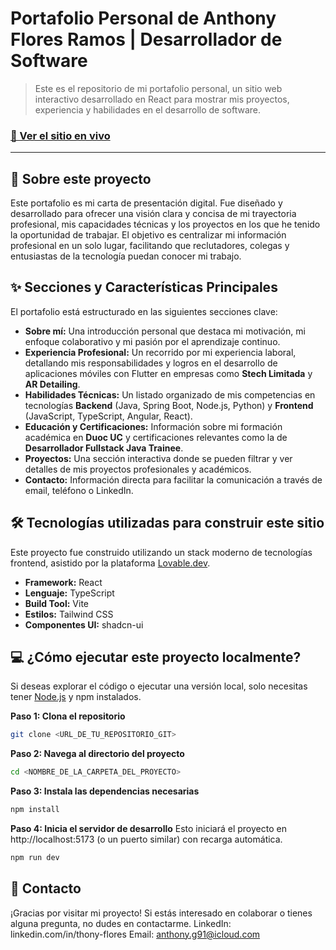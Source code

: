 # Portafolio Personal de Anthony Flores Ramos | Desarrollador de Software

> Este es el repositorio de mi portafolio personal, un sitio web interactivo desarrollado en React para mostrar mis proyectos, experiencia y habilidades en el desarrollo de software.

### [🚀 Ver el sitio en vivo](https://thony091.github.io/thony-portfolio/)

---

## 📜 Sobre este proyecto

Este portafolio es mi carta de presentación digital. Fue diseñado y desarrollado para ofrecer una visión clara y concisa de mi trayectoria profesional, mis capacidades técnicas y los proyectos en los que he tenido la oportunidad de trabajar. El objetivo es centralizar mi información profesional en un solo lugar, facilitando que reclutadores, colegas y entusiastas de la tecnología puedan conocer mi trabajo.

## ✨ Secciones y Características Principales

El portafolio está estructurado en las siguientes secciones clave:

*   **Sobre mí:** Una introducción personal que destaca mi motivación, mi enfoque colaborativo y mi pasión por el aprendizaje continuo.
*   **Experiencia Profesional:** Un recorrido por mi experiencia laboral, detallando mis responsabilidades y logros en el desarrollo de aplicaciones móviles con Flutter en empresas como **Stech Limitada** y **AR Detailing**.
*   **Habilidades Técnicas:** Un listado organizado de mis competencias en tecnologías **Backend** (Java, Spring Boot, Node.js, Python) y **Frontend** (JavaScript, TypeScript, Angular, React).
*   **Educación y Certificaciones:** Información sobre mi formación académica en **Duoc UC** y certificaciones relevantes como la de **Desarrollador Fullstack Java Trainee**.
*   **Proyectos:** Una sección interactiva donde se pueden filtrar y ver detalles de mis proyectos profesionales y académicos.
*   **Contacto:** Información directa para facilitar la comunicación a través de email, teléfono o LinkedIn.

## 🛠️ Tecnologías utilizadas para construir este sitio

Este proyecto fue construido utilizando un stack moderno de tecnologías frontend, asistido por la plataforma [Lovable.dev](https://lovable.dev/).

*   **Framework:** React
*   **Lenguaje:** TypeScript
*   **Build Tool:** Vite
*   **Estilos:** Tailwind CSS
*   **Componentes UI:** shadcn-ui

## 💻 ¿Cómo ejecutar este proyecto localmente?

Si deseas explorar el código o ejecutar una versión local, solo necesitas tener [Node.js](https://nodejs.org/) y npm instalados.

**Paso 1: Clona el repositorio**
```bash
git clone <URL_DE_TU_REPOSITORIO_GIT>
```
**Paso 2: Navega al directorio del proyecto**
```bash
cd <NOMBRE_DE_LA_CARPETA_DEL_PROYECTO>
```

**Paso 3: Instala las dependencias necesarias**
```bash
npm install
```

**Paso 4: Inicia el servidor de desarrollo**
Esto iniciará el proyecto en http://localhost:5173 (o un puerto similar) con recarga automática.
```bash
npm run dev
```
## 📄 Contacto

¡Gracias por visitar mi proyecto! Si estás interesado en colaborar o tienes alguna pregunta, no dudes en contactarme.
LinkedIn: linkedin.com/in/thony-flores
Email: anthony.g91@icloud.com
